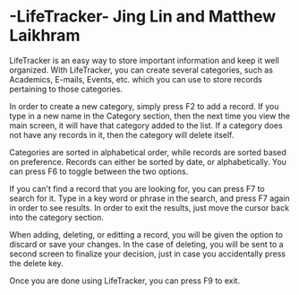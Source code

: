 -LifeTracker-
Jing Lin and Matthew Laikhram
==============================

LifeTracker is an easy way to store important information and keep it well organized. With LifeTracker, you can create several categories, such as Academics, E-mails, Events, etc. which you can use to store records pertaining to those categories. 

In order to create a new category, simply press F2 to add a record. If you type in a new name in the Category section, then the next time you view the main screen, it will have that category added to the list. If a category does not have any records in it, then the category will delete itself. 

Categories are sorted in alphabetical order, while records are sorted based on preference. Records can either be sorted by date, or alphabetically. You can press F6 to toggle between the two options. 

If you can't find a record that you are looking for, you can press F7 to search for it. Type in a key word or phrase in the search, and press F7 again in order to see results. In order to exit the results, just move the cursor back into the category section.

When adding, deleting, or editting a record, you will be given the option to discard or save your changes. In the case of deleting, you will be sent to a second screen to finalize your decision, just in case you accidentally press the delete key.

Once you are done using LifeTracker, you can press F9 to exit.
